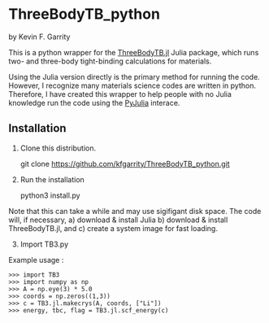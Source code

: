 # ThreeBodyTB_python

by Kevin F. Garrity

This is a python wrapper for the
[ThreeBodyTB.jl](http://github.com/kfgarrity/ThreeBodyTB.jl) Julia
package, which runs two- and three-body tight-binding calculations for
materials.

Using the Julia version directly is the primary method for running the
code. However, I recognize many materials science codes are written in
python. Therefore, I have created this wrapper to help people with no
Julia knowledge run the code using the
[PyJulia](https://github.com/JuliaPy/pyjulia) interace.

## Installation

1) Clone this distribution.

    git clone https://github.com/kfgarrity/ThreeBodyTB_python.git

2) Run the installation

    python3 install.py

Note that this can take a while and may use sigifigant disk space. The code
will, if necessary, a) download & install Julia b) download & install
ThreeBodyTB.jl, and c) create a system image for fast loading.


3) Import TB3.py

Example usage :

    >>> import TB3
    >>> import numpy as np
    >>> A = np.eye(3) * 5.0
    >>> coords = np.zeros((1,3))
    >>> c = TB3.jl.makecrys(A, coords, ["Li"])
    >>> energy, tbc, flag = TB3.jl.scf_energy(c)


